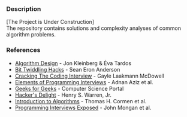 ### Description
[The Project is Under Construction]
<br>The repository contains solutions and complexity analyses of common algorithm problems.

### References
* [Algorithm Design](http://www.amazon.com/Algorithm-Design-Jon-Kleinberg/dp/0321295358) - Jon Kleinberg & Éva Tardos
* [Bit Twiddling Hacks](http://graphics.stanford.edu/~seander/bithacks.html) - Sean Eron Anderson
* [Cracking The Coding Interview](http://www.crackingthecodinginterview.com) - Gayle Laakmann McDowell
* [Elements of Programming Interviews](http://elementsofprogramminginterviews.com/) - Adnan Aziz et al.
* [Geeks for Geeks](http://www.geeksforgeeks.org/fundamentals-of-algorithms/) - Computer Science Portal
* [Hacker's Delight](http://www.hackersdelight.org/) - Henry S. Warren, Jr.
* [Introduction to Algorithms](https://mitpress.mit.edu/books/introduction-algorithms-third-edition) - Thomas H. Cormen et al.
* [Programming Interviews Exposed](http://www.amazon.com/Programming-Interviews-Exposed-Secrets-Programmer/dp/047012167X) - John Mongan et al.
